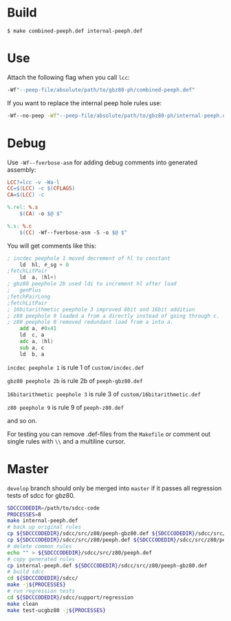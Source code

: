Build
=====
```shell
$ make combined-peeph.def internal-peeph.def
```

Use
===
Attach the following flag when you call `lcc`:
```bash
-Wf"--peep-file/absolute/path/to/gbz80-ph/combined-peeph.def"
```
If you want to replace the internal peep hole rules use:
```bash
-Wf--no-peep -Wf"--peep-file/absolute/path/to/gbz80-ph/internal-peeph.def"
```

Debug
=====

Use `-Wf--fverbose-asm` for adding debug comments into generated assembly:

```makefile
LCC?=lcc -v -Wa-l
CC=$(LCC) -c $(CFLAGS)
CA=$(LCC) -c

%.rel: %.s
	$(CA) -o $@ $^

%.s: %.c
	$(CC) -Wf--fverbose-asm -S -o $@ $^

```

You will get comments like this:
```asm
; incdec peephole 1 moved decrement of hl to constant
	ld	hl, #_sg + 0
;fetchLitPair
	ld	a, (hl+)
; gbz80 peephole 2b used ldi to increment hl after load
;	genPlus
;fetchPairLong
;fetchLitPair
; 16bitarithmetic peephole 3 improved 8bit and 16bit addition
; z80 peephole 9 loaded a from a directly instead of going through c.
; z80 peephole 0 removed redundant load from a into a.
	add	a, #0x41
	ld	c, a
	adc	a, (hl)
	sub	a, c
	ld	b, a
```

`incdec peephole 1` is rule 1 of `custom/incdec.def`

`gbz80 peephole 2b` is rule 2b of `peeph-gbz80.def`

`16bitarithmetic peephole 3` is rule 3 of `custom/16bitarithmetic.def`

`z80 peephole 9` is rule 9 of `peeph-z80.def`

and so on.

For testing you can remove .def-files from the `Makefile` or comment out single rules with `\\` and a multiline cursor.

Master
======
`develop` branch should only be merged into `master` if it passes all regression tests of sdcc for gbz80.
```bash
SDCCCODEDIR=/path/to/sdcc-code
PROCESSES=8
make internal-peeph.def
# back up original rules
cp ${SDCCCODEDIR}/sdcc/src/z80/peeph-gbz80.def ${SDCCCODEDIR}/sdcc/src/z80/peeph-gbz80.bak.def
cp ${SDCCCODEDIR}/sdcc/src/z80/peeph.def ${SDCCCODEDIR}/sdcc/src/z80/peeph.bak.def
# delete common rules
echo "" > ${SDCCCODEDIR}/sdcc/src/z80/peeph.def
# copy generated rules
cp internal-peeph.def ${SDCCCODEDIR}/sdcc/src/z80/peeph-gbz80.def
# build sdcc
cd ${SDCCCODEDIR}/sdcc/
make -j${PROCESSES}
# run regression tests
cd ${SDCCCODEDIR}/sdcc/support/regression
make clean
make test-ucgbz80 -j${PROCESSES}
```